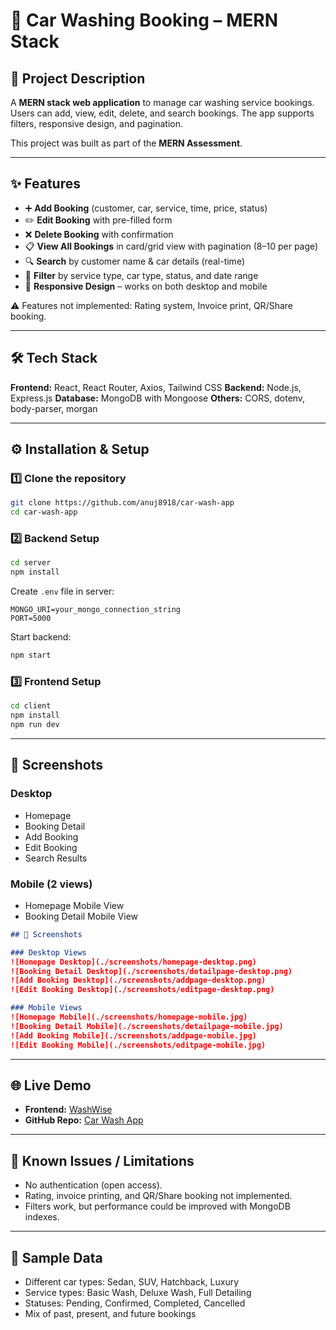 # 🚗 Car Washing Booking – MERN Stack

## 📖 Project Description

A **MERN stack web application** to manage car washing service bookings. Users can add, view, edit, delete, and search bookings. The app supports filters, responsive design, and pagination.

This project was built as part of the **MERN Assessment**.

---

## ✨ Features

* ➕ **Add Booking** (customer, car, service, time, price, status)
* ✏️ **Edit Booking** with pre-filled form
* ❌ **Delete Booking** with confirmation
* 📋 **View All Bookings** in card/grid view with pagination (8–10 per page)
* 🔍 **Search** by customer name & car details (real-time)
* 🎯 **Filter** by service type, car type, status, and date range
* 📱 **Responsive Design** – works on both desktop and mobile

⚠️ Features not implemented: Rating system, Invoice print, QR/Share booking.

---

## 🛠 Tech Stack

**Frontend:** React, React Router, Axios, Tailwind CSS
**Backend:** Node.js, Express.js
**Database:** MongoDB with Mongoose
**Others:** CORS, dotenv, body-parser, morgan

---

## ⚙️ Installation & Setup

### 1️⃣ Clone the repository

```bash
git clone https://github.com/anuj8918/car-wash-app
cd car-wash-app
```

### 2️⃣ Backend Setup

```bash
cd server
npm install
```

Create `.env` file in server:

```
MONGO_URI=your_mongo_connection_string
PORT=5000
```

Start backend:

```bash
npm start
```

### 3️⃣ Frontend Setup

```bash
cd client
npm install
npm run dev
```

---

## 📸 Screenshots

### Desktop

* Homepage
* Booking Detail
* Add Booking
* Edit Booking
* Search Results

### Mobile (2 views)

* Homepage Mobile View
* Booking Detail Mobile View

```markdown
## 📸 Screenshots

### Desktop Views
![Homepage Desktop](./screenshots/homepage-desktop.png)
![Booking Detail Desktop](./screenshots/detailpage-desktop.png)
![Add Booking Desktop](./screenshots/addpage-desktop.png)
![Edit Booking Desktop](./screenshots/editpage-desktop.png)

### Mobile Views
![Homepage Mobile](./screenshots/homepage-mobile.jpg)
![Booking Detail Mobile](./screenshots/detailpage-mobile.jpg)
![Add Booking Mobile](./screenshots/addpage-mobile.jpg)
![Edit Booking Mobile](./screenshots/editpage-mobile.jpg)
```

---

## 🌐 Live Demo

* **Frontend:** [WashWise](https://washwise-nine.vercel.app/)
* **GitHub Repo:** [Car Wash App](https://github.com/anuj8918/car-wash-app)

---

## 🐞 Known Issues / Limitations

* No authentication (open access).
* Rating, invoice printing, and QR/Share booking not implemented.
* Filters work, but performance could be improved with MongoDB indexes.

---

## 📌 Sample Data

* Different car types: Sedan, SUV, Hatchback, Luxury
* Service types: Basic Wash, Deluxe Wash, Full Detailing
* Statuses: Pending, Confirmed, Completed, Cancelled
* Mix of past, present, and future bookings

